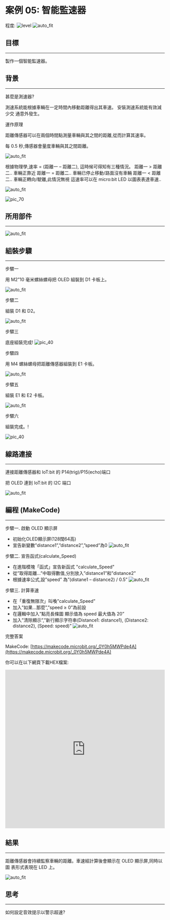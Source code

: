 # 案例 05: 智能監速器

程度: ![level](images/level3.png)
![auto_fit](images/Case5/case-05.png)<P>

## 目標
<HR>

製作一個智能監速器。<BR><P>

## 背景
<HR>

<span id="subtitle">甚麼是測速器?</span><P>
測速系統能根據車輛在一定時間內移動距離得出其車速。 安裝測速系統能有效減少交
通意外發生。<BR><P>

<span id="subtitle">運作原理</span><P>
距離傳感器可以在兩個時間點測量車輛與其之間的距離,從而計算其速率。 <BR><P>
每 0.5 秒,傳感器會量度車輛與其之間距離。 <BR><P>
![auto_fit](images/Case5/Case5_des1.png)<P>
根據物理學,速率 = (距離一 – 距離二), 這時候可得知有三種情況。
距離一 > 距離二.. 車輛正靠近
距離一 = 距離二.. 車輛已停止移動/路面沒有車輛
距離一 < 距離二.. 車輛正轉向/駛離,此情況無視
這速率可以在 micro:bit LED 以圖表表達車速..<BR><P>
![auto_fit](images/Case5/Case5_des2.png)<P>

![pic_70](images/Case5/Concept-diagram-Case5.png)<P>
## 所用部件
<HR>

![auto_fit](images/Case5/Case5_parts.png)<P>

## 組裝步驟
<HR>

<span id="subtitle">步驟一</span><P>
用 M2”10 毫米螺絲螺母把 OLED 組裝到 D1 卡板上。<BR><P>
![auto_fit](images/Case5/Case5_ass1.png)<P>
<span id="subtitle">步驟二</span><P>
組裝 D1 和 D2。<BR><P>
![auto_fit](images/Case5/Case5_ass2.png)<P>
<span id="subtitle">步驟三</span><P>
底座組裝完成!
![pic_40](images/Case5/Case5_ass3.png)<P>
<span id="subtitle">步驟四</span><P>
用 M4 螺絲螺母把距離傳感器組裝到 E1 卡板。<BR><P>
![auto_fit](images/Case5/Case5_ass4.png)<P>
<span id="subtitle">步驟五</span><P>
組裝 E1 和 E2 卡板。<BR><P>
![auto_fit](images/Case5/Case5_ass5.png)<P>
<span id="subtitle">步驟六</span><P>
組裝完成。!<BR><P>
![pic_40](images/Case5/Case5_ass6.png)<P>

## 線路連接
<HR>

連接距離傳感器和 IoT:bit 的 P14(trig)/P15(echo)端口 <BR><P>
把 OLED 連到 IoT:bit 的 I2C 端口 <BR><P>
![auto_fit](images/Case5/Case5_hardware.png)<P>

## 編程 (MakeCode)
<HR>

<span id="subtitle">步驟一. 啟動 OLED 顯示屏</span><P>
* 初始化OLED顯示屏(128闊64高)
* 宣告新變數”distance1”,”distance2”,”speed”為0
![auto_fit](images/Case5/Case5_p1.png)<P>

<span id="subtitle">步驟二. 宣告函式(calculate_Speed)</span><P>
* 在進階模塊「函式」宣告新函式 "calculate_Speed"
* 從”取得距離...”中取得數值,分別放入”distance1”和”distance2”
* 根據速率公式,設”speed” 為”(distane1 – distance2) / 0.5”
![auto_fit](images/Case5/Case5_p2.png)<P>

<span id="subtitle">步驟三. 計算車速</span><P>
* 在「重復無限次」叫喚”calculate_Speed”
* 加入”如果...那麼”,”speed ≥ 0”為前設
* 在邏輯中加入”點亮長條圖 顯示值為 speed 最大值為 20”
* 加入”清除顯示”,”新行顯示字符串(Distance1: distance1), (Distance2: distance2), (Speed: speed)”
![auto_fit](images/Case5/Case5_p3.png)<P>


<span id="subtitle">完整答案<BR><P>
MakeCode: [https://makecode.microbit.org/_0Y0h5MWPde4A](https://makecode.microbit.org/_0Y0h5MWPde4A)<BR><P>
你可以在以下網頁下載HEX檔案:<BR>
<iframe src="https://makecode.microbit.org/#pub:_0Y0h5MWPde4A" width="100%" height="500" frameborder="0"></iframe>


## 結果
<HR>

距離傳感器會持續監察車輛的距離。車速經計算後會顯示在 OLED 顯示屏,同時以圖
表形式表現在 LED 上。<BR><P>
![auto_fit](images/Case5/Case5_result.gif)<P>

## 思考
<HR>

如何設定音效提示以警示超速?<BR><P>


